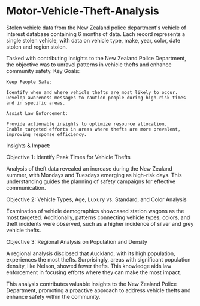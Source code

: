# Motor-Vehicle-Theft-Analysis
Stolen vehicle data from the New Zealand police department's vehicle of interest database containing 6 months of data. Each record represents a single stolen vehicle, with data on vehicle type, make, year, color, date stolen and region stolen.

Tasked with contributing insights to the New Zealand Police Department, the objective was to unravel patterns in vehicle thefts and enhance community safety.
Key Goals:

    Keep People Safe:

    Identify when and where vehicle thefts are most likely to occur.
    Develop awareness messages to caution people during high-risk times and in specific areas.

    Assist Law Enforcement:

    Provide actionable insights to optimize resource allocation.
    Enable targeted efforts in areas where thefts are more prevalent, improving response efficiency.

Insights & Impact:

Objective 1: Identify Peak Times for Vehicle Thefts

Analysis of theft data revealed an increase during the New Zealand summer, with Mondays and Tuesdays emerging as high-risk days. This understanding guides the planning of safety campaigns for effective communication.

Objective 2: Vehicle Types, Age, Luxury vs. Standard, and Color Analysis

Examination of vehicle demographics showcased station wagons as the most targeted. Additionally, patterns connecting vehicle types, colors, and theft incidents were observed, such as a higher incidence of silver and grey vehicle thefts.

Objective 3: Regional Analysis on Population and Density

A regional analysis disclosed that Auckland, with its high population, experiences the most thefts. Surprisingly, areas with significant population density, like Nelson, showed fewer thefts. This knowledge aids law enforcement in focusing efforts where they can make the most impact.

This analysis contributes valuable insights to the New Zealand Police Department, promoting a proactive approach to address vehicle thefts and enhance safety within the community.

